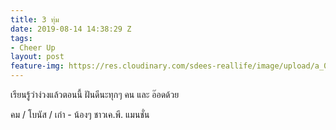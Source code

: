 ```yaml
---
title: 3 ทุ่ม
date: 2019-08-14 14:38:29 Z
tags:
- Cheer Up
layout: post
feature-img: https://res.cloudinary.com/sdees-reallife/image/upload/a_0/v1565795970/line_1565781890587.jpg
---
```


เรียนรู้ว่าง่วงแล้วตอนนี้ ฝันดีนะทุกๆ คน และ อ๊อดด้วย

<i class="fa fa-child" style="color:plum"></i>

คม / โบนัส / เก๋า - น้องๆ ชาวเค.พี. แมนชั่น
